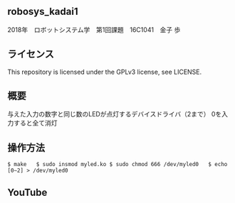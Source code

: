 ## robosys_kadai1
2018年　ロボットシステム学　第1回課題　16C1041　金子 歩

## ライセンス
This repository is licensed under the GPLv3 license, see LICENSE.

## 概要
与えた入力の数字と同じ数のLEDが点灯するデバイスドライバ（2まで）
0を入力すると全て消灯

## 操作方法
`$ make  
$ sudo insmod myled.ko
$ sudo chmod 666 /dev/myled0  
$ echo [0∼2] > /dev/myled0  
`
## YouTube
